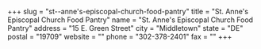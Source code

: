 +++
slug = "st--anne's-episcopal-church-food-pantry"
title = "St. Anne's Episcopal Church Food Pantry"
name = "St. Anne's Episcopal Church Food Pantry"
address = "15 E. Green Street"
city = "Middletown"
state = "DE"
postal = "19709"
website = ""
phone = "302-378-2401"
fax = ""
+++
